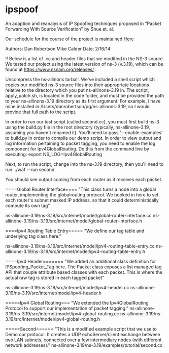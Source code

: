 ipspoof
=======

An adaption and reanalysis of IP Spoofing techniques proposed in "Packet Forwarding With Source Verification" by Shue et. al. 

Our schedule for the course of the project is maintained <a href="https://docs.google.com/spreadsheet/ccc?key=0AsqPkKbbLFV_dEV4emlsMlNjdml2eXkwcEdMZlduZ2c&usp=sharing">Here</a>

Authors:
	Dan Robertson
	Mike Calder
Date:
	2/16/14


!! Below is a list of .cc and header files that we modified in the NS-3 source. We tested our project using
the latest version of ns-3 (v.3.19), which can be found at https://www.nsnam.org/releases/

Uncompress the ns-allinons tarball. We've included a shell script which copies our modified ns-3 source files into 
their appropriate locations relative to the directory which you put ns-allinons-3.19 in. The script, apply_patch.sh, is
located in the code folder, and must be provided the path to your ns-allinons-3.19 directory as its first argument. For 
example, I have mine installed in /Users/danrobertson/pg/ns-allinons-3.19, so I would provide that full path to the script.

In order to run our test script (called second.cc), you must first build ns-3 using the build.py file in the root directory
(typically, ns-allinone-3.19, assuming you haven't renamed it). You'll need to pass '--enable-examples' to 
build.py in order to compile our demo script. In order to view output and log information pertaining to packet tagging, 
you need to enable the log component for Ipv4GlobalRouting. Do this from the command line by executing:
	export NS_LOG=Ipv4GlobalRouting

Next, to run the script, change into the ns-3.19 directory, then you'll need to run:
	./waf --run second

You should see output coming from each router as it receives each packet.

====Global Router Interface====
"This class turns a node into a global router, implementing the globalrouting protocol. We hooked in here to 
set each router's subnet masked IP address, so that it could deterministically compute its own tag"

ns-allinone-3.19/ns-3.19/src/internet/model/global-router-interface.cc
ns-allinone-3.19/ns-3.19/src/internet/model/global-router-interface.h

====Ipv4 Routing Table Entry=====
"We define our tag table and underlying tag class here."

ns-allinone-3.19/ns-3.19/src/internet/model/ipv4-routing-table-entry.cc
ns-allinone-3.19/ns-3.19/src/internet/model/ipv4-routing-table-entry.h

====Ipv4 Header=======
"We added an additional class definition for IPSpoofing_Packet_Tag here. The Packet class exposes a
list managed tag API that couple attribute based classes with each packet. This is where the actual
raw tag is stored in each tagged packet"

ns-allinone-3.19/ns-3.19/src/internet/model/ipv4-header.cc
ns-allinone-3.19/ns-3.19/src/internet/model/ipv4-header.h

=====Ipv4 Global Routing===
"We extended the Ipv4GlobalRouting Protocol to support our implementation of packet tagging."
ns-allinone-3.19/ns-3.19/src/internet/model/ipv4-global-routing.cc
ns-allinone-3.19/ns-3.19/src/internet/model/ipv4-global-routing.h

=====Second======
"This is a modified example script that we use to Demo our protocol. It creates a UDP echoServer/client 
exchange between two LAN subnets, connected over a few intermediary nodes (with different network addresses)."
ns-allinone-3.19/ns-3.19/examples/tutorial/second.cc


